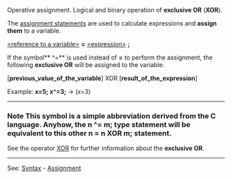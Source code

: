 Operative assignment. Logical and binary operation of **exclusive OR** (**XOR**).

The [assignment statements](assignment_statementdot.md) are used to calculate expressions and **assign them** to a variable.

[&lt;reference to a variable&gt;](reference_to_a_variable.md) **=** [&lt;expression&gt;](definition_of_an_expression.md) **;**

If the symbol** ^=** is used instead of **=** to perform the assignment,
the following **exclusive OR** will be assigned to the variable:

  [**previous_value_of_the_variable**] XOR [**result_of_the_expression**]

Example: **x=5; x^=3;** -&gt; (x=3)

---------------------------------------


### Note This symbol is a simple abbreviation derived from the **C language**. Anyhow, the **n ^= m;** type statement will be equivalent to this other **n = n XOR m;** statement.

See the operator [XOR](xor__caretcaret.md) for further information about the **exclusive OR**.

---------------------------------------
See: [Syntax](syntax_of_a_programdot.md) - [Assignment](assignment_statementdot.md)

